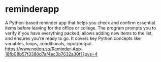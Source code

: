 # reminderapp
A Python-based reminder app that helps you check and confirm essential items before leaving for the office or college. The program prompts you to verify if you have everything packed, allows adding new items to the list, and ensures you're ready to go. It covers key Python concepts like variables, loops, conditionals, input/output.
https://www.notion.so/Reminder-App-18fb08b57f3380d7af4ec3b7632a30f1?pvs=4
